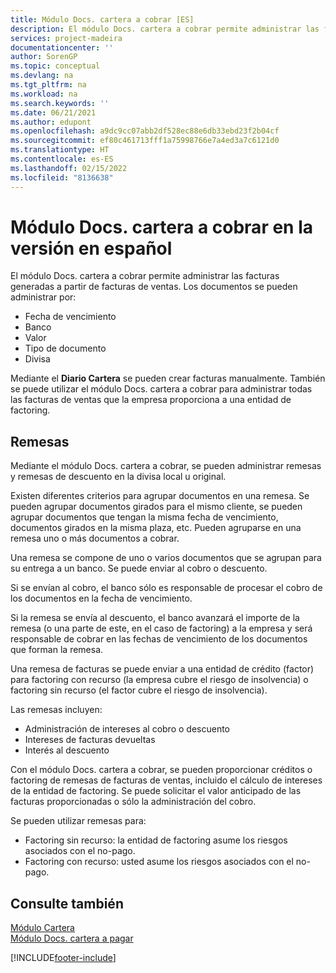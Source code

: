 ```yaml
---
title: Módulo Docs. cartera a cobrar [ES]
description: El módulo Docs. cartera a cobrar permite administrar las facturas generadas a partir de facturas de ventas utilizando el Diario Cartera.
services: project-madeira
documentationcenter: ''
author: SorenGP
ms.topic: conceptual
ms.devlang: na
ms.tgt_pltfrm: na
ms.workload: na
ms.search.keywords: ''
ms.date: 06/21/2021
ms.author: edupont
ms.openlocfilehash: a9dc9cc07abb2df528ec88e6db33ebd23f2b04cf
ms.sourcegitcommit: ef80c461713fff1a75998766e7a4ed3a7c6121d0
ms.translationtype: HT
ms.contentlocale: es-ES
ms.lasthandoff: 02/15/2022
ms.locfileid: "8136638"
---
```

# <a name="receivables-cartera-module-in-the-spanish-version"></a>Módulo Docs. cartera a cobrar en la versión en español
El módulo Docs. cartera a cobrar permite administrar las facturas generadas a partir de facturas de ventas. Los documentos se pueden administrar por:  

- Fecha de vencimiento  
- Banco  
- Valor  
- Tipo de documento  
- Divisa  

Mediante el **Diario Cartera** se pueden crear facturas manualmente. También se puede utilizar el módulo Docs. cartera a cobrar para administrar todas las facturas de ventas que la empresa proporciona a una entidad de factoring.  

## <a name="bill-groups"></a>Remesas  
Mediante el módulo Docs. cartera a cobrar, se pueden administrar remesas y remesas de descuento en la divisa local u original.  

Existen diferentes criterios para agrupar documentos en una remesa. Se pueden agrupar documentos girados para el mismo cliente, se pueden agrupar documentos que tengan la misma fecha de vencimiento, documentos girados en la misma plaza, etc. Pueden agruparse en una remesa uno o más documentos a cobrar.  

Una remesa se compone de uno o varios documentos que se agrupan para su entrega a un banco. Se puede enviar al cobro o descuento.  

Si se envían al cobro, el banco sólo es responsable de procesar el cobro de los documentos en la fecha de vencimiento.  

Si la remesa se envía al descuento, el banco avanzará el importe de la remesa (o una parte de este, en el caso de factoring) a la empresa y será responsable de cobrar en las fechas de vencimiento de los documentos que forman la remesa.  

Una remesa de facturas se puede enviar a una entidad de crédito (factor) para factoring con recurso (la empresa cubre el riesgo de insolvencia) o factoring sin recurso (el factor cubre el riesgo de insolvencia).  

Las remesas incluyen:  

- Administración de intereses al cobro o descuento  
- Intereses de facturas devueltas  
- Interés al descuento  

Con el módulo Docs. cartera a cobrar, se pueden proporcionar créditos o factoring de remesas de facturas de ventas, incluido el cálculo de intereses de la entidad de factoring. Se puede solicitar el valor anticipado de las facturas proporcionadas o sólo la administración del cobro.  

Se pueden utilizar remesas para:  

- Factoring sin recurso: la entidad de factoring asume los riesgos asociados con el no-pago.  
- Factoring con recurso: usted asume los riesgos asociados con el no-pago.  

## <a name="see-also"></a>Consulte también  
 [Módulo Cartera](cartera-module.md)   
 [Módulo Docs. cartera a pagar](payments-cartera-module.md)


[!INCLUDE[footer-include](../../includes/footer-banner.md)]